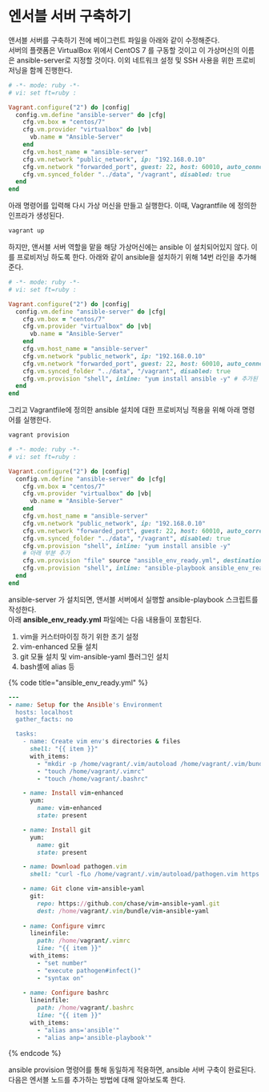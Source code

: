 # 엔서블 서버 구축하기

앤서블 서버를 구축하기 전에 베이그런트 파일을 아래와 같이 수정해준다.  
서버의 플랫폼은 VirtualBox 위에서 CentOS 7 를 구동할 것이고 이 가상머신의 이름은 ansible-server로 지정할 것이다. 이외 네트워크 설정 및 SSH 사용을 위한 프로비저닝을 함께 진행한다.

```ruby
# -*- mode: ruby -*-
# vi: set ft=ruby :

Vagrant.configure("2") do |config|
  config.vm.define "ansible-server" do |cfg|
    cfg.vm.box = "centos/7"
    cfg.vm.provider "virtualbox" do |vb|
      vb.name = "Ansible-Server"
    end
    cfg.vm.host_name = "ansible-server"
    cfg.vm.network "public_network", ip: "192.168.0.10"
    cfg.vm.network "forwarded_port", guest: 22, host: 60010, auto_connect: true, id: "ssh"
    cfg.vm.synced_folder "../data", "/vagrant", disabled: true
  end
end
```

아래 명령어를 입력해 다시 가상 머신을 만들고 실행한다. 이때, Vagrantfile 에 정의한 인프라가 생성된다.

```ruby
vagrant up
```

하지만, 앤서블 서버 역할을 맡을 해당 가상머신에는 ansible 이 설치되어있지 않다. 이를 프로비저닝 하도록 한다. 아래와 같이 ansible을 설치하기 위해 14번 라인을 추가해준다.

```ruby
# -*- mode: ruby -*-
# vi: set ft=ruby :

Vagrant.configure("2") do |config|
  config.vm.define "ansible-server" do |cfg|
    cfg.vm.box = "centos/7"
    cfg.vm.provider "virtualbox" do |vb|
      vb.name = "Ansible-Server"
    end
    cfg.vm.host_name = "ansible-server"
    cfg.vm.network "public_network", ip: "192.168.0.10"
    cfg.vm.network "forwarded_port", guest: 22, host: 60010, auto_connect: true, id: "ssh"
    cfg.vm.synced_folder "../data", "/vagrant", disabled: true
    cfg.vm.provision "shell", inline: "yum install ansible -y" # 추가된 부분
  end
end
```

그리고 Vagrantfile에 정의한 ansible 설치에 대한 프로비저닝 적용을 위해 아래 명령어를 실행한다.

```ruby
vagrant provision
```



```ruby
# -*- mode: ruby -*-
# vi: set ft=ruby :

Vagrant.configure("2") do |config|
  config.vm.define "ansible-server" do |cfg|
    cfg.vm.box = "centos/7"
    cfg.vm.provider "virtualbox" do |vb|
      vb.name = "Ansible-Server"
    end
    cfg.vm.host_name = "ansible-server"
    cfg.vm.network "public_network", ip: "192.168.0.10"
    cfg.vm.network "forwarded_port", guest: 22, host: 60010, auto_correct: true, id: "ssh"
    cfg.vm.synced_folder "../data", "/vagrant", disabled: true
    cfg.vm.provision "shell", inline: "yum install ansible -y"
    # 아래 부분 추가
    cfg.vm.provision "file" source "ansible_env_ready.yml", destination: "ansible_env_ready.yml"
    cfg.vm.provision "shell", inline: "ansible-playbook ansible_env_ready.yml"
  end
end

```

ansible-server 가 설치되면, 앤서블 서버에서 실행할 ansible-playbook 스크립트를 작성한다.  
아래 **ansible\_env\_ready.yml** 파일에는 다음 내용들이 포함된다.

1. vim을 커스터마이징 하기 위한 초기 설정
2. vim-enhanced 모듈 설치
3. git 모듈 설치 및 vim-ansible-yaml 플러그인 설치
4. bash셸에 alias 등

{% code title="ansible\_env\_ready.yml" %}
```ruby
---
- name: Setup for the Ansible's Environment
  hosts: localhost
  gather_facts: no

  tasks:
    - name: Create vim env's directories & files
      shell: "{{ item }}"
      with_items:
        - "mkdir -p /home/vagrant/.vim/autoload /home/vagrant/.vim/bundle"
        - "touch /home/vagrant/.vimrc"
        - "touch /home/vagrant/.bashrc"

    - name: Install vim-enhanced
      yum:
        name: vim-enhanced
        state: present

    - name: Install git
      yum:
        name: git
        state: present

    - name: Download pathogen.vim
      shell: "curl -fLo /home/vagrant/.vim/autoload/pathogen.vim https://tpo.pe/pathogen.vim"

    - name: Git clone vim-ansible-yaml
      git:
        repo: https://github.com/chase/vim-ansible-yaml.git
        dest: /home/vagrant/.vim/bundle/vim-ansible-yaml
    
    - name: Configure vimrc
      lineinfile:
        path: /home/vagrant/.vimrc
        line: "{{ item }}"
      with_items:
        - "set number"
        - "execute pathogen#infect()"
        - "syntax on"
    
    - name: Configure bashrc
      lineinfile:
        path: /home/vagrant/.bashrc
        line: "{{ item }}"
      with_items:
        - "alias ans='ansible'"
        - "alias anp='ansible-playbook'"

```
{% endcode %}

ansible provision 명령어를 통해 동일하게 적용하면, ansible 서버 구축이 완료된다.  
다음은 엔서블 노드를 추가하는 방법에 대해 알아보도록 한다.




